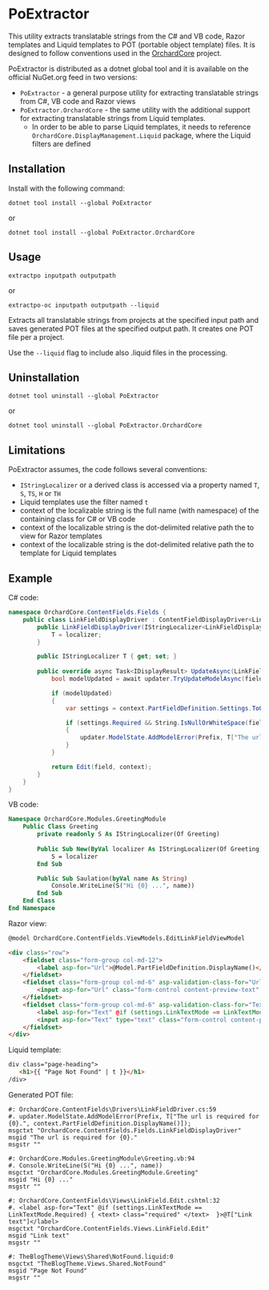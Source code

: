 # PoExtractor

This utility extracts translatable strings from the C# and VB code, Razor templates and Liquid templates to POT (portable object template) files. It is designed to follow conventions used in the [OrchardCore](https://github.com/OrchardCMS/OrchardCore) project.

PoExtractor is distributed as a dotnet global tool and it is available on the official NuGet.org feed in two versions:

* `PoExtractor` - a general purpose utility for extracting translatable strings from  C#, VB code and Razor views
* `PoExtractor.OrchardCore` - the same utility with the additional support for extracting translatable strings from Liquid templates.
  * In order to be able to parse Liquid templates, it needs to reference `OrchardCore.DisplayManagement.Liquid` package, where the Liquid filters are defined

## Installation


Install with the following command:

`dotnet tool install --global PoExtractor`

or

`dotnet tool install --global PoExtractor.OrchardCore`

## Usage

`extractpo inputpath outputpath`

or

`extractpo-oc inputpath outputpath --liquid`

Extracts all translatable strings from projects at the specified input path and saves generated POT files at the specified output path. It creates one POT file per a project.

Use the `--liquid` flag to include also .liquid files in the processing.

## Uninstallation

`dotnet tool uninstall --global PoExtractor`

or

`dotnet tool uninstall --global PoExtractor.OrchardCore`

## Limitations

PoExtractor assumes, the code follows several conventions:

* `IStringLocalizer` or a derived class is accessed via a property named `T`, `S`, `TS`, `H` or `TH`
* Liquid templates use the filter named `t`
* context of the localizable string is the full name (with namespace) of the containing class for C# or VB code
* context of the localizable string is the dot-delimited relative path the to view for Razor templates
* context of the localizable string is the dot-delimited relative path the to template for Liquid templates
 
## Example

C# code:
```csharp
namespace OrchardCore.ContentFields.Fields { 
    public class LinkFieldDisplayDriver : ContentFieldDisplayDriver<LinkField> {
        public LinkFieldDisplayDriver(IStringLocalizer<LinkFieldDisplayDriver> localizer) {
            T = localizer;
        }

        public IStringLocalizer T { get; set; }
        
        public override async Task<IDisplayResult> UpdateAsync(LinkField field, IUpdateModel updater, UpdateFieldEditorContext context) {
            bool modelUpdated = await updater.TryUpdateModelAsync(field, Prefix, f => f.Url, f => f.Text);

            if (modelUpdated)
            {
                var settings = context.PartFieldDefinition.Settings.ToObject<LinkFieldSettings>();

                if (settings.Required && String.IsNullOrWhiteSpace(field.Url))
                {
                    updater.ModelState.AddModelError(Prefix, T["The url is required for {0}.", context.PartFieldDefinition.DisplayName()]);
                }
            }

            return Edit(field, context);
        }
    }
}
```

VB code:
```vb
Namespace OrchardCore.Modules.GreetingModule 
    Public Class Greeting
        private readonly S As IStringLocalizer(Of Greeting)
        
        Public Sub New(ByVal localizer As IStringLocalizer(Of Greeting))
            S = localizer
        End Sub

        Public Sub Saulation(byVal name As String)
            Console.WriteLine(S("Hi {0} ...", name))
        End Sub
    End Class
End Namespace
```

Razor view:
```html
@model OrchardCore.ContentFields.ViewModels.EditLinkFieldViewModel

<div class="row">
    <fieldset class="form-group col-md-12">
        <label asp-for="Url">@Model.PartFieldDefinition.DisplayName()</label>
    </fieldset>
    <fieldset class="form-group col-md-6" asp-validation-class-for="Url">
        <input asp-for="Url" class="form-control content-preview-text" placeholder="@settings.UrlPlaceholder" required="@isRequired" />
    </fieldset>
    <fieldset class="form-group col-md-6" asp-validation-class-for="Text">
        <label asp-for="Text" @if (settings.LinkTextMode == LinkTextMode.Required) { <text> class="required" </text>  }>@T["Link text"]</label>
        <input asp-for="Text" type="text" class="form-control content-preview-text" placeholder="@settings.TextPlaceholder" required="@isTextRequired" />
    </fieldset>
</div>

```

Liquid template:
```html
div class="page-heading">
   <h1>{{ "Page Not Found" | t }}</h1>
/div>

```

Generated POT file:
```
#: OrchardCore.ContentFields\Drivers\LinkFieldDriver.cs:59
#. updater.ModelState.AddModelError(Prefix, T["The url is required for {0}.", context.PartFieldDefinition.DisplayName()]);
msgctxt "OrchardCore.ContentFields.Fields.LinkFieldDisplayDriver"
msgid "The url is required for {0}."
msgstr ""

#: OrchardCore.Modules.GreetingModule\Greeting.vb:94
#. Console.WriteLine(S("Hi {0} ...", name))
msgctxt "OrchardCore.Modules.GreetingModule.Greeting"
msgid "Hi {0} ..."
msgstr ""

#: OrchardCore.ContentFields\Views\LinkField.Edit.cshtml:32
#. <label asp-for="Text" @if (settings.LinkTextMode == LinkTextMode.Required) { <text> class="required" </text>  }>@T["Link text"]</label>
msgctxt "OrchardCore.ContentFields.Views.LinkField.Edit"
msgid "Link text"
msgstr ""

#: TheBlogTheme\Views\Shared\NotFound.liquid:0
msgctxt "TheBlogTheme.Views.Shared.NotFound"
msgid "Page Not Found"
msgstr ""
```
